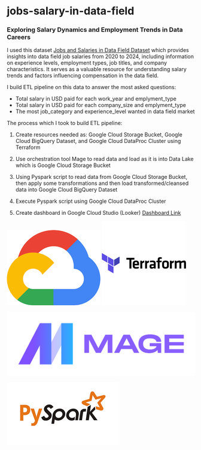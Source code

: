 # jobs-salary-in-data-field
### Exploring Salary Dynamics and Employment Trends in Data Careers

I used this dataset [Jobs and Salaries in Data Field Dataset](https://www.kaggle.com/datasets/murilozangari/jobs-and-salaries-in-data-field-2024?rvi=1)
 which provides insights into data field job salaries from 2020 to 2024, including information on experience levels, employment types, job titles, and company characteristics. It serves as a valuable resource for understanding salary trends and factors influencing compensation in the data field. 

I build ETL pipeline on this data to answer the most asked questions:
- Total salary in USD paid for each work_year and emplyment_type
- Total salary in USD paid for each company_size and emplyment_type
- The most job_category and experience_level wanted in data field market

The process which I took to build ETL pipeline:
1. Create resources needed as: Google Cloud Storage Bucket, Google Cloud BigQuery Dataset, and Google Cloud DataProc Cluster using Terraform 

2. Use orchestration tool Mage to read data and load as it is into Data Lake which is Google Cloud Storage Bucket

3. Using Pyspark script to read data from Google Cloud Storage Bucket, then apply some transformations and then load transformed/cleansed data into Google Cloud BigQuery Dataset

4. Execute Pyspark script using Google Cloud DataProc Cluster

5. Create dashboard in Google Cloud Studio (Looker) [Dashboard Link](https://lookerstudio.google.com/reporting/b32c26d1-1bb9-498f-8448-08656a996169)

![alt text](Images/image-8.png)    ![alt text](Images/image-5.png)


![alt text](Images/image-3.png)

![alt text](Images/image-7.png)